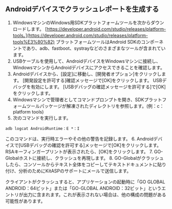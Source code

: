 ## Androidデバイスでクラッシュレポートを生成する

1. WindowsマシンのWindows用SDKプラットフォームツールを次からダウンロードします。 [https://developer.android.com/studio/releases/platform-tools。](https://developer.android.com/studio/releases/platform-tools%E3%80%82) プラットフォームツールはAndroid SDKのコンポーネントであり、adb、fastboot、systrayなどのさまざまなツールが含まれています。
2. USBケーブルを使用して、AndroidデバイスをWindowsマシンに接続し、WindowsマシンからAndroidデバイスにアクセスできることを確認します。
3. Androidデバイスから、[設定]に移動し、[開発者オプション]をクリックします。 [開発設定を許可する]確認メッセージで[OK]をクリックします。 USBデバッグを有効にします。 [USBデバッグの確認メッセージを許可する]で[OK]をクリックします。
4. Windowsマシンで管理者としてコマンドプロンプトを開き、SDKプラットフォームツールパッケージが解凍されたディレクトリを参照します。(例：c： platform tools)
5. 次のコマンドを実行します。
``` 
adb logcat AndroidRuntime：E *：I 
```
このコマンドは、実行時エラーやその他の警告を記録します。
6. Androidデバイスで[USBデバッグの確認を許可する]メッセージで[OK]をクリックします。 RSAキーフィンガープリントが表示されたら、[OK]をクリックします。
7. GO-Globalホストに接続し、クラッシュを再現します。
8. GO-Globalがクラッシュしたら、コンソールからテキスト全体をコピーしてテキストドキュメントに貼り付け、分析のためにKitASPのサポートにメールで送信します。

クライアントがクラッシュすると、アプリケーションの起動時に「GO GLOBAL ANDROID：64ビット」または「GO-GLOBAL ANDROID：32ビット」というエントリが出力に含まれます。これが表示されない場合は、他の構成の問題がある可能性があります。